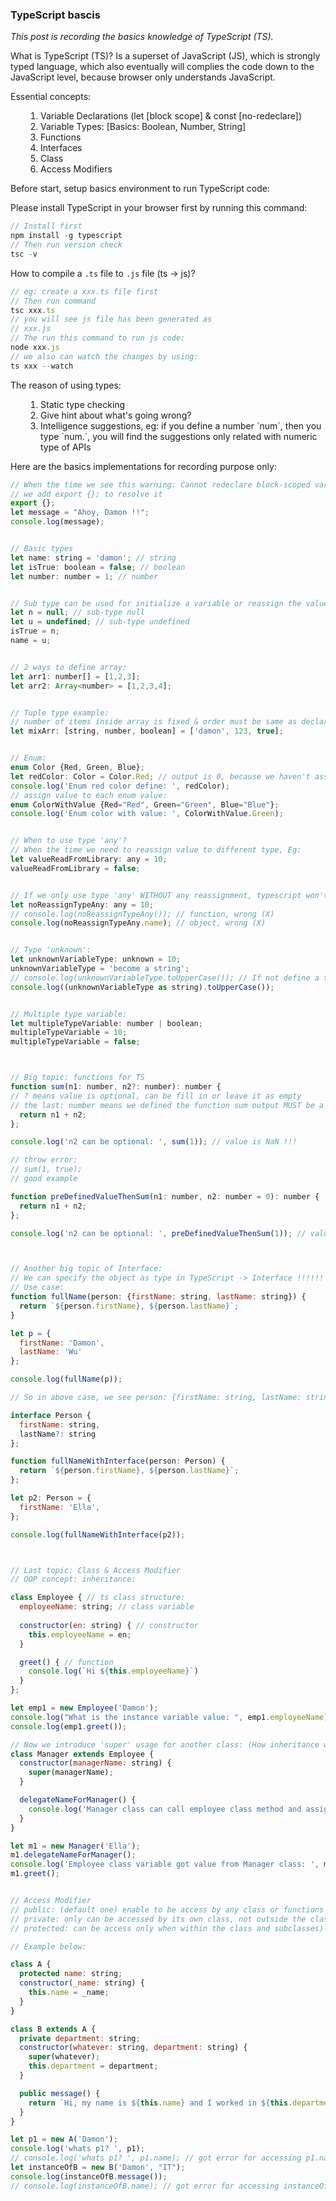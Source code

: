 ### TypeScript bascis

<i>This post is recording the basics knowledge of TypeScript (TS).</i>

What is TypeScript (TS)?
Is a superset of JavaScript (JS), which is strongly typed language, which also eventually will complies the code down to the JavaScript level, because browser only understands JavaScript.

Essential concepts:

<ol style="padding-left: 3rem;">
  <li>Variable Declarations (let [block scope] & const [no-redeclare])</li>
  <li>Variable Types: [Basics: Boolean, Number, String]</li>
  <li>Functions</li>
  <li>Interfaces</li>
  <li>Class</li>
  <li>Access Modifiers</li>
</ol>

Before start, setup basics environment to run TypeScript code:

Please install TypeScript in your browser first by running this command:
```js
// Install first
npm install -g typescript
// Then run version check
tsc -v
```

How to compile a `.ts` file to `.js` file (ts -> js)?
```js
// eg: create a xxx.ts file first
// Then run command 
tsc xxx.ts
// you will see js file has been generated as
// xxx.js
// The run this command to run js code:
node xxx.js
// we also can watch the changes by using:
ts xxx --watch
```

The reason of using types:
<ol style="padding-left: 3rem;">
  <li>Static type checking</li>
  <li>Give hint about what's going wrong?</li>
  <li>Intelligence suggestions, eg: if you define a number `num`, then you type `num.`, you will find the suggestions only related with numeric type of APIs</li>
</ol>

Here are the basics implementations for recording purpose only:

```js
// When the time we see this warning: Cannot redeclare block-scoped variable 'message'.ts(2451)
// we add export {}; to resolve it
export {};
let message = "Ahoy, Damon !!";
console.log(message);


// Basic types
let name: string = 'damon'; // string
let isTrue: boolean = false; // boolean
let number: number = 1; // number


// Sub type can be used for initialize a variable or reassign the value to a declared variable 
let n = null; // sub-type null
let u = undefined; // sub-type undefined
isTrue = n; 
name = u;


// 2 ways to define array:
let arr1: number[] = [1,2,3];
let arr2: Array<number> = [1,2,3,4];


// Tuple type example:
// number of items inside array is fixed & order must be same as declarations
let mixArr: [string, number, boolean] = ['damon', 123, true];


// Enum:
enum Color {Red, Green, Blue};
let redColor: Color = Color.Red; // output is 0, because we haven't assigned value into each enum value
console.log('Enum red color define: ', redColor);
// assign value to each enum value:
enum ColorWithValue {Red="Red", Green="Green", Blue="Blue"};
console.log('Enum color with value: ', ColorWithValue.Green);


// When to use type 'any'?
// When the time we need to reassign value to different type, Eg: 
let valueReadFromLibrary: any = 10;
valueReadFromLibrary = false;


// If we only use type 'any' WITHOUT any reassignment, typescript won't give us any error, which cause huge effort for code debugging, eg:
let noReassignTypeAny: any = 10;
// console.log(noReassignTypeAny()); // function, wrong (X)
console.log(noReassignTypeAny.name); // object, wrong (X)


// Type 'unknown':
let unknownVariableType: unknown = 10;
unknownVariableType = 'become a string';
// console.log(unknownVariableType.toUpperCase()); // If not define a type in advance, ts will give us error hint, so we need to predefine like this: 'variable as type'
console.log((unknownVariableType as string).toUpperCase());


// Multiple type variable:
let multipleTypeVariable: number | boolean;
multipleTypeVariable = 10;
multipleTypeVariable = false;



// Big topic: functions for TS
function sum(n1: number, n2?: number): number {
// ? means value is optional, can be fill in or leave it as empty
// the last: number means we defined the function sum output MUST be a number type value
  return n1 + n2;
};

console.log('n2 can be optional: ', sum(1)); // value is NaN !!!

// throw error:
// sum(1, true);
// good example

function preDefinedValueThenSum(n1: number, n2: number = 0): number {
  return n1 + n2;
};

console.log('n2 can be optional: ', preDefinedValueThenSum(1)); // value is 1 !!!



// Another big topic of Interface:
// We can specify the object as type in TypeScript -> Interface !!!!!!
// Use case:
function fullName(person: {firstName: string, lastName: string}) {
  return `${person.firstName}, ${person.lastName}`;
}

let p = {
  firstName: 'Damon',
  lastName: 'Wu'
};

console.log(fullName(p));

// So in above case, we see person: {firstName: string, lastName: string}, which might be repeated for later usage, so if we have function B, C D ..., we all need to defined person like this format, person: {firstName: string, lastName: string}, which is a bad practice, here comes with Interface !!!!

interface Person {
  firstName: string,
  lastName?: string
};

function fullNameWithInterface(person: Person) {
  return `${person.firstName}, ${person.lastName}`;
};

let p2: Person = {
  firstName: 'Ella',
};

console.log(fullNameWithInterface(p2));



// Last topic: Class & Access Modifier
// OOP concept: inheritance:

class Employee { // ts class structure:
  employeeName: string; // class variable
  
  constructor(en: string) { // constructor
    this.employeeName = en;
  }

  greet() { // function
    console.log(`Hi ${this.employeeName}`)
  }
};

let emp1 = new Employee('Damon');
console.log("What is the instance variable value: ", emp1.employeeName); // Important concept
console.log(emp1.greet());

// Now we introduce 'super' usage for another class: (How inheritance works)
class Manager extends Employee {
  constructor(managerName: string) {
    super(managerName);
  }

  delegateNameForManager() {
    console.log('Manager class can call employee class method and assign its value emplyee class like below result: ');
  }
}

let m1 = new Manager('Ella');
m1.delegateNameForManager();
console.log('Employee class variable got value from Manager class: ', m1.employeeName);
m1.greet();


// Access Modifier
// public: (default one) enable to be access by any class or functions
// private: only can be accessed by its own class, not outside the class
// protected: can be access only when within the class and subclasses)

// Example below:

class A {
  protected name: string;
  constructor(_name: string) {
    this.name = _name;
  }
}

class B extends A {
  private department: string;
  constructor(whatever: string, department: string) {
    super(whatever);
    this.department = department;
  }

  public message() {
    return `Hi, my name is ${this.name} and I worked in ${this.department}.`;
  }
}

let p1 = new A('Damon');
console.log('whats p1? ', p1);
// console.log('whats p1? ', p1.name); // got error for accessing p1.name
let instanceOfB = new B('Damon', "IT");
console.log(instanceOfB.message());
// console.log(instanceOfB.name); // got error for accessing instanceOfB.name
```
